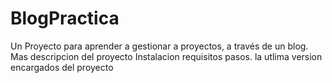 # BlogPractica
Un Proyecto para aprender a gestionar a proyectos, a través de un blog.
Mas descripcion del proyecto
Instalacion
requisitos pasos.
la utlima version
encargados del proyecto
